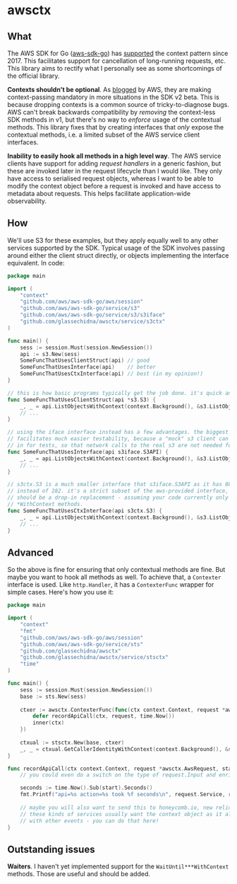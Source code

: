 # awsctx

## What

The AWS SDK for Go ([aws-sdk-go][sdk]) has [supported][ctx-support] the context pattern since 2017.
This facilitates support for cancellation of long-running requests, etc. This library aims to rectify
what I personally see as some shortcomings of the official library.

**Contexts shouldn't be optional**. As [blogged][ctx-mandatory] by AWS, they are making context-passing
mandatory in more situations in the SDK v2 beta. This is because dropping contexts is a common source
of tricky-to-diagnose bugs. AWS can't break backwards compatibility by *removing* the context-less
SDK methods in v1, but there's no way to *enforce* usage of the contextual methods. This library fixes
that by creating interfaces that *only* expose the contextual methods, i.e. a limited subset of the
AWS service client interfaces.

**Inability to easily hook all methods in a high level way**. The AWS service clients have support for
adding _request handlers_ in a generic fashion, but these are invoked later in the request lifecycle
than I would like. They only have access to serialised request objects, whereas I want to be able to
modify the context object before a request is invoked and have access to metadata about requests. This
helps facilitate application-wide observability.

## How

We'll use S3 for these examples, but they apply equally well to any other services supported by the SDK.
Typical usage of the SDK involves passing around either the client struct directly, or objects implementing
the interface equivalent. In code:

```go
package main

import (
	"context"
	"github.com/aws/aws-sdk-go/aws/session"
	"github.com/aws/aws-sdk-go/service/s3"
	"github.com/aws/aws-sdk-go/service/s3/s3iface"
	"github.com/glassechidna/awsctx/service/s3ctx"
)

func main() {
	sess := session.Must(session.NewSession())
	api := s3.New(sess)
	SomeFuncThatUsesClientStruct(api) // good
	SomeFuncThatUsesInterface(api)    // better  
	SomeFuncThatUsesCtxInterface(api) // best (in my opinion!)
}

// this is how basic programs typically get the job done. it's quick and it works.
func SomeFuncThatUsesClientStruct(api *s3.S3) {
	_, _ = api.ListObjectsWithContext(context.Background(), &s3.ListObjectsInput{})
	// ...
}

// using the iface interface instead has a few advantages. the biggest is that it
// facilitates much easier testability, because a "mock" s3 client can be passed
// in for tests, so that network calls to the real s3 are not needed for unit tests.
func SomeFuncThatUsesInterface(api s3iface.S3API) {
	_, _ = api.ListObjectsWithContext(context.Background(), &s3.ListObjectsInput{})
	// ...
}

// s3ctx.S3 is a much smaller interface that s3iface.S3API as it has 88 methods 
// instead of 282. it's a strict subset of the aws-provided interface, so it 
// should be a drop-in replacement - assuming your code currently only uses the 
// *WithContext methods.
func SomeFuncThatUsesCtxInterface(api s3ctx.S3) {
	_, _ = api.ListObjectsWithContext(context.Background(), &s3.ListObjectsInput{})
	// ...
}
```

## Advanced

So the above is fine for ensuring that only contextual methods are fine. But maybe you want to hook
all methods as well. To achieve that, a `Contexter` interface is used. Like `http.Handler`, it has a
`ContexterFunc` wrapper for simple cases. Here's how you use it:

```go
package main

import (
	"context"
	"fmt"
	"github.com/aws/aws-sdk-go/aws/session"
	"github.com/aws/aws-sdk-go/service/sts"
	"github.com/glassechidna/awsctx"
	"github.com/glassechidna/awsctx/service/stsctx"
	"time"
)

func main() {
	sess := session.Must(session.NewSession())
	base := sts.New(sess)
		
	ctxer := awsctx.ContexterFunc(func(ctx context.Context, request *awsctx.AwsRequest, inner func(ctx context.Context)) {
	    defer recordApiCall(ctx, request, time.Now())
	    inner(ctx)
	})
		
	ctxual := stsctx.New(base, ctxer)
	_, _ = ctxual.GetCallerIdentityWithContext(context.Background(), &sts.GetCallerIdentityInput{})
}

func recordApiCall(ctx context.Context, request *awsctx.AwsRequest, start time.Time) {
	// you could even do a switch on the type of request.Input and enrich your logs with bucket names, etc.

	seconds := time.Now().Sub(start).Seconds()
	fmt.Printf("api=%s action=%s took %f seconds\n", request.Service, request.Action, seconds)
	
	// maybe you will also want to send this to honeycomb.io, new relic, other apm, etc.
	// these kinds of services usually want the context object as it allows for correlation
	// with other events - you can do that here!
}
```

## Outstanding issues

**Waiters**. I haven't yet implemented support for the `WaitUntil***WithContext` methods. Those 
are useful and should be added.

[sdk]: https://github.com/aws/aws-sdk-go
[ctx-support]: https://aws.amazon.com/blogs/developer/context-pattern-added-to-the-aws-sdk-for-go/
[ctx-mandatory]: https://aws.amazon.com/blogs/developer/v2-aws-sdk-for-go-adds-context-to-api-operations/
